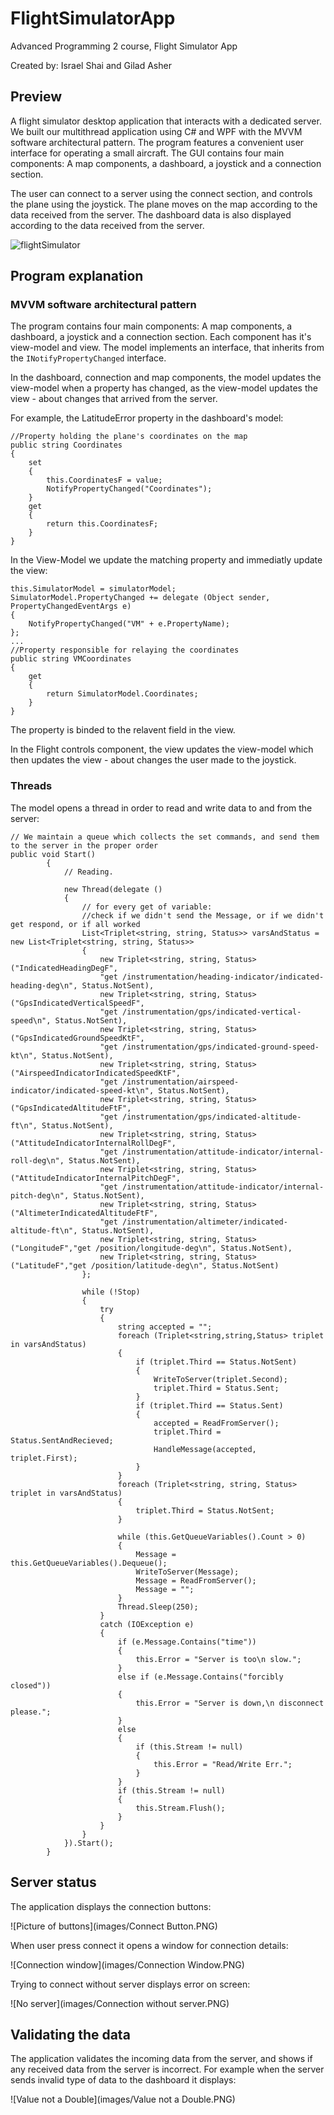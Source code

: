 # FlightSimulatorApp
Advanced Programming 2 course, Flight Simulator App

Created by: Israel Shai and Gilad Asher

## Preview
A flight simulator desktop application that interacts with a dedicated server. We built our multithread application using C# and WPF with the MVVM software architectural pattern. The program features a convenient user interface for operating a small aircraft. The GUI contains four main components: A map components, a dashboard, a joystick and a connection section.

The user can connect to a server using the connect section, and controls the plane using the joystick. The plane moves on the map according to the data received from the server. The dashboard data is also displayed according to the data received from the server.

![flightSimulator](images/flightSimulator.JPG)

## Program explanation
### MVVM software architectural pattern
The program contains four main components: A map components, a dashboard, a joystick and a connection section.
Each component has it's view-model and view. The model implements an interface, that inherits from the ```INotifyPropertyChanged``` interface.

In the dashboard, connection and map components, the model updates the view-model when a property has changed, as the view-model updates the view - about changes that arrived from the server.

For example, the LatitudeError property in the dashboard's model:
```
//Property holding the plane's coordinates on the map
public string Coordinates
{
    set
    {
        this.CoordinatesF = value;
        NotifyPropertyChanged("Coordinates");
    }
    get
    {
        return this.CoordinatesF;
    }
}
```
In the View-Model we update the matching property and immediatly update the view:
```
this.SimulatorModel = simulatorModel;
SimulatorModel.PropertyChanged += delegate (Object sender, PropertyChangedEventArgs e)
{
    NotifyPropertyChanged("VM" + e.PropertyName);
};
...
//Property responsible for relaying the coordinates
public string VMCoordinates
{
    get
    {
        return SimulatorModel.Coordinates;
    }
}
```
The property is binded to the relavent field in the view.

In the Flight controls component, the view updates the view-model which then updates the view - about changes the user made to the joystick.

### Threads

The model opens a thread in order to read and write data to and from the server:
```
// We maintain a queue which collects the set commands, and send them to the server in the proper order
public void Start()
        {
            // Reading.

            new Thread(delegate ()
            {
                // for every get of variable:
                //check if we didn't send the Message, or if we didn't get respond, or if all worked
                List<Triplet<string, string, Status>> varsAndStatus = new List<Triplet<string, string, Status>>
                {
                    new Triplet<string, string, Status>("IndicatedHeadingDegF",
                    "get /instrumentation/heading-indicator/indicated-heading-deg\n", Status.NotSent),
                    new Triplet<string, string, Status>("GpsIndicatedVerticalSpeedF",
                    "get /instrumentation/gps/indicated-vertical-speed\n", Status.NotSent),
                    new Triplet<string, string, Status>("GpsIndicatedGroundSpeedKtF",
                    "get /instrumentation/gps/indicated-ground-speed-kt\n", Status.NotSent),
                    new Triplet<string, string, Status>("AirspeedIndicatorIndicatedSpeedKtF",
                    "get /instrumentation/airspeed-indicator/indicated-speed-kt\n", Status.NotSent),
                    new Triplet<string, string, Status>("GpsIndicatedAltitudeFtF",
                    "get /instrumentation/gps/indicated-altitude-ft\n", Status.NotSent),
                    new Triplet<string, string, Status>("AttitudeIndicatorInternalRollDegF",
                    "get /instrumentation/attitude-indicator/internal-roll-deg\n", Status.NotSent),
                    new Triplet<string, string, Status>("AttitudeIndicatorInternalPitchDegF",
                    "get /instrumentation/attitude-indicator/internal-pitch-deg\n", Status.NotSent),
                    new Triplet<string, string, Status>("AltimeterIndicatedAltitudeFtF",
                    "get /instrumentation/altimeter/indicated-altitude-ft\n", Status.NotSent),
                    new Triplet<string, string, Status>("LongitudeF","get /position/longitude-deg\n", Status.NotSent),
                    new Triplet<string, string, Status>("LatitudeF","get /position/latitude-deg\n", Status.NotSent)
                };

                while (!Stop)
                {
                    try
                    {
                        string accepted = "";
                        foreach (Triplet<string,string,Status> triplet in varsAndStatus)
                        {
                            if (triplet.Third == Status.NotSent)
                            {
                                WriteToServer(triplet.Second);
                                triplet.Third = Status.Sent;
                            }
                            if (triplet.Third == Status.Sent)
                            {
                                accepted = ReadFromServer();
                                triplet.Third = Status.SentAndRecieved;
                                HandleMessage(accepted, triplet.First);
                            }
                        }
                        foreach (Triplet<string, string, Status> triplet in varsAndStatus)
                        {
                            triplet.Third = Status.NotSent;
                        }

                        while (this.GetQueueVariables().Count > 0)
                        {
                            Message = this.GetQueueVariables().Dequeue();
                            WriteToServer(Message);
                            Message = ReadFromServer();
                            Message = "";
                        }
                        Thread.Sleep(250);
                    }
                    catch (IOException e)
                    {
                        if (e.Message.Contains("time"))
                        {
                            this.Error = "Server is too\n slow.";
                        }
                        else if (e.Message.Contains("forcibly closed"))
                        {
                            this.Error = "Server is down,\n disconnect please.";
                        }
                        else
                        {
                            if (this.Stream != null)
                            {
                                this.Error = "Read/Write Err.";
                            }
                        }
                        if (this.Stream != null)
                        {
                            this.Stream.Flush();
                        }
                    }
                }
            }).Start();
        }
```


## Server status
The application displays the connection buttons:

![Picture of buttons](images/Connect Button.PNG)

When user press connect it opens a window for connection details:

![Connection window](images/Connection Window.PNG)

Trying to connect without server displays error on screen:

![No server](images/Connection without server.PNG)

## Validating the data

The application validates the incoming data from the server, and shows if any received data from the server is incorrect.
For example when the server sends invalid type of data to the dashboard it displays:

![Value not a Double](images/Value not a Double.PNG)
